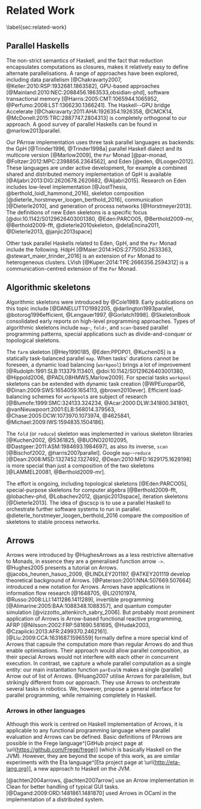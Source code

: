 # Related Work
\label{sec:related-work}

## Parallel Haskells
The non-strict semantics of Haskell, and the fact that reduction
encapsulates computations as closures, makes it relatively easy to
define alternate parallelisations. A range of approaches have been explored,
including data parallelism [@Chakravarty2007, @Keller:2010:RSP:1932681.1863582],
GPU-based approaches [@Mainland:2010:NEC:2088456.1863533,obsidian-phd],
software transactional memory
[@Harris:2005:CMT:1065944.1065952, @Perfumo:2008:LST:1366230.1366241].
The Haskell--GPU bridge Accelerate
[@Chakravarty:2011:AHA:1926354.1926358, @CMCK14, @McDonell:2015:TRC:2887747.2804313]
is completely orthogonal to our approach.
A good survey of parallel Haskells can be found in @marlow2013parallel.

Our PArrow implementation uses three task parallel languages as backends:
the GpH [@Trinder1996, @Trinder1998a] parallel Haskell dialect
and its multicore version [@Marlow2009], the `Par` Monad
[@par-monad, @Foltzer:2012:MPC:2398856.2364562], and Eden [@eden, @Loogen2012].
These languages are under active development, for example a combined shared
and distributed memory implementation of GpH is available
[@Aljabri:2013:DIG:2620678.2620682, @Aljabri2015].
Research on Eden includes low-level implementation
[@JostThesis, @berthold_loidl_hammond_2016], skeleton composition
[@dieterle_horstmeyer_loogen_berthold_2016], communication [@Dieterle2010],
and generation of process networks [@Horstmeyer2013].
The definitions of new Eden skeletons is a specific focus
[@doi:10.1142/S0129626403001380, @Eden:PARCO05, @Berthold2009-mr, @Berthold2009-fft, @dieterle2010skeleton, @delaEncina2011, @Dieterle2013, @janjic2013space]

Other task parallel Haskells related to Eden, GpH, and the `Par`
Monad include the following. HdpH [@Maier:2014:HDS:2775050.2633363, @stewart_maier_trinder_2016] is an extension
of `Par` Monad to heterogeneous clusters. LVish [@Kuper:2014:TPE:2666356.2594312] is a
communication-centred extension of the `Par` Monad.

## Algorithmic skeletons

Algorithmic skeletons were introduced by @Cole1989.
Early publications on this topic include [@DANELUTTO1992205, @darlington1993parallel, @botorog1996efficient, @Lengauer1997, @Gorlatch1998]. 
@SkeletonBook consolidated early reports on high-level programming approaches.
Types of algorithmic skeletons include `map`-, `fold`-, and `scan`-based parallel
programming patterns, special applications such as divide-and-conquer or
topological skeletons.

The `farm` skeleton [@Hey1990185, @Eden:PPDP01, @Kuchen05] is a statically 
task-balanced parallel `map`. When tasks' durations cannot be foreseen,
a dynamic load balancing (`workpool`) brings a lot of improvement
[@Rudolph:1991:SLB:113379.113401, @doi:10.1142/S0129626403001380, @Hippold2006, @PADL08HMWS,Marlow2009].
For special tasks `workpool` skeletons can be extended with dynamic task
creation [@WPEuropar06, @Dinan:2009:SWS:1654059.1654113, @brown2010ever].
Efficient load-balancing schemes for `workpool`s are subject of research
[@Blumofe:1999:SMC:324133.324234, @Acar:2000:DLW:341800.341801, @vanNieuwpoort:2001:ELB:568014.379563, @Chase:2005:DCW:1073970.1073974, @4625841, @Michael:2009:IWS:1594835.1504186].

The `fold` (or `reduce`) skeleton was implemented in various skeleton libraries
[@Kuchen2002, @5361825, @BUONO20102095, @Dastgeer:2011:ASM:1984693.1984697],
as also its inverse, `scan` [@Bischof2002, @harris2007parallel].
Google `map`--`reduce` [@Dean:2008:MSD:1327452.1327492, @Dean:2010:MFD:1629175.1629198]
is more special than just a composition of the two skeletons [@LAMMEL20081, @Berthold2009-mr].

The effort is ongoing, including topological skeletons [@Eden:PARCO05],
special-purpose skeletons for computer algebra
[@Berthold2009-fft, @lobachev-phd, @Lobachev2012, @janjic2013space],
iteration skeletons [@Dieterle2013].
The idea of @scscp is to use a parallel Haskell to orchestrate further
software systems to run in parallel. @dieterle_horstmeyer_loogen_berthold_2016 
compare the composition of skeletons to stable process networks.

## Arrows

Arrows were introduced by @HughesArrows as a less restrictive alternative to Monads,
in essence they are a generalised function arrow `->`. @Hughes2005 presents a
tutorial on Arrows. @jacobs_heunen_hasuo_2009, @LINDLEY201197, @ATKEY201119 develop
theoretical background of Arrows. [@Paterson:2001:NNA:507669.507664] introduced a
new notation for Arrows. Arrows have applications in information flow research
[@1648705, @LI20101974, @Russo:2008:LLI:1411286.1411289],
invertible programming [@Alimarine:2005:BAA:1088348.1088357],
and quantum computer simulation [@vizzotto_altenkirch_sabry_2006].
But probably most prominent application of Arrows is Arrow-based functional
reactive programming, AFRP [@Nilsson:2002:FRP:581690.581695, @Hudak2003, @Czaplicki:2013:AFR:2499370.2462161].
[@Liu:2009:CCA:1631687.1596559] formally define a more special kind of
Arrows that capsule the computation more than regular Arrows do and thus
enable optimisations. Their approach would allow parallel composition,
as their special Arrows would not interfere with each other in concurrent execution.
In contrast, we capture a whole parallel computation as a single entity: our main
instantiation function `parEvalN` makes a single (parallel) Arrow out of list of Arrows.
@Huang2007 utilise Arrows for parallelism, but strikingly different from our approach.
They use Arrows to orchestrate several tasks in robotics.
We, however, propose a general interface for parallel programming,
while remaining completely in Haskell.

### Arrows in other languages
Although this work is centred on Haskell implementation of Arrows,
it is applicable to any functional programming language where parallel
evaluation and Arrows can be defined. Basic definitions of PArrows are
possible in the Frege language^[GitHub project page at \url{https://github.com/Frege/frege}]
(which is basically Haskell on the JVM).
However, they are beyond the scope of this work,
as are similar experiments with the Eta language^[Eta project page at \url{http://eta-lang.org}], 
a new approach to Haskell on the JVM.

[@achten2004arrows, @achten2007arrow] use an Arrow implementation in Clean
for better handling of typical GUI tasks.
[@Dagand:2009:ORD:1481861.1481870] used Arrows in OCaml in the implementation
of a distributed system.
